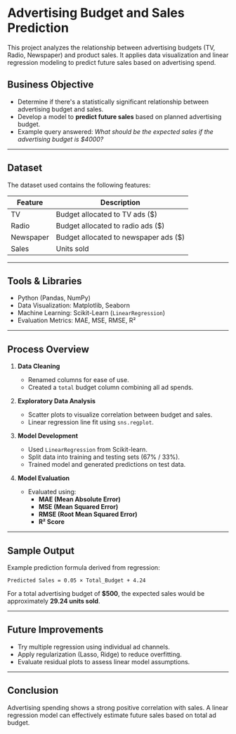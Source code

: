 # Advertising Budget and Sales Prediction

This project analyzes the relationship between advertising budgets (TV, Radio, Newspaper) and product sales. It applies data visualization and linear regression modeling to predict future sales based on advertising spend.

## Business Objective

- Determine if there's a statistically significant relationship between advertising budget and sales.
- Develop a model to **predict future sales** based on planned advertising budget.
- Example query answered: *What should be the expected sales if the advertising budget is $4000?*

---

## Dataset

The dataset used contains the following features:

| Feature        | Description                      |
|----------------|----------------------------------|
| TV             | Budget allocated to TV ads ($)   |
| Radio          | Budget allocated to radio ads ($)|
| Newspaper      | Budget allocated to newspaper ads ($) |
| Sales          | Units sold                       |

---

## Tools & Libraries

- Python (Pandas, NumPy)
- Data Visualization: Matplotlib, Seaborn
- Machine Learning: Scikit-Learn (`LinearRegression`)
- Evaluation Metrics: MAE, MSE, RMSE, R²

---

## Process Overview

1. **Data Cleaning**
   - Renamed columns for ease of use.
   - Created a `total` budget column combining all ad spends.

2. **Exploratory Data Analysis**
   - Scatter plots to visualize correlation between budget and sales.
   - Linear regression line fit using `sns.regplot`.

3. **Model Development**
   - Used `LinearRegression` from Scikit-learn.
   - Split data into training and testing sets (67% / 33%).
   - Trained model and generated predictions on test data.

4. **Model Evaluation**
   - Evaluated using:
     - **MAE (Mean Absolute Error)**
     - **MSE (Mean Squared Error)**
     - **RMSE (Root Mean Squared Error)**
     - **R² Score**

---

## Sample Output

Example prediction formula derived from regression:
```
Predicted Sales = 0.05 × Total_Budget + 4.24
```
For a total advertising budget of **$500**, the expected sales would be approximately **29.24 units sold**.

---

## Future Improvements

- Try multiple regression using individual ad channels.
- Apply regularization (Lasso, Ridge) to reduce overfitting.
- Evaluate residual plots to assess linear model assumptions.

---

## Conclusion

Advertising spending shows a strong positive correlation with sales. A linear regression model can effectively estimate future sales based on total ad budget.
